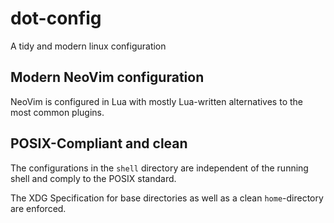 # dot-config
A tidy and modern linux configuration

## Modern NeoVim configuration
NeoVim is configured in Lua with mostly Lua-written alternatives to the most common plugins.

## POSIX-Compliant and clean
The configurations in the ``shell`` directory are independent of the running shell and comply to the POSIX standard.

The XDG Specification for base directories as well as a clean ``home``-directory are enforced.

